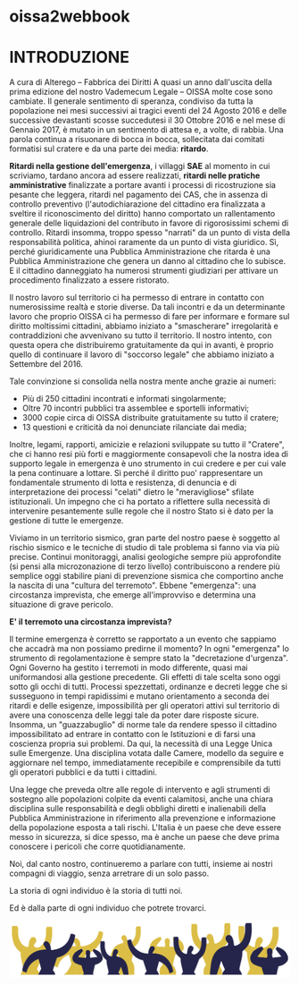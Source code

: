 # oissa2webbook

# INTRODUZIONE
A cura di Alterego – Fabbrica dei Diritti
A quasi un anno dall'uscita della prima edizione del nostro Vademecum
Legale – OISSA molte cose sono cambiate.
Il generale sentimento di speranza, condiviso da tutta la popolazione
nei mesi successivi ai tragici eventi del 24 Agosto 2016 e delle successive
devastanti scosse succedutesi il 30 Ottobre 2016 e nel mese di Gennaio
2017, è mutato in un sentimento di attesa e, a volte, di rabbia.
Una parola continua a risuonare di bocca in bocca, sollecitata dai comitati formatisi sul cratere e da una parte dei media: **ritardo**.

**Ritardi nella gestione dell'emergenza**, i villaggi **SAE** al momento in cui
scriviamo, tardano ancora ad essere realizzati, **ritardi nelle pratiche amministrative** finalizzate a portare avanti i processi di ricostruzione sia
pesante che leggera, ritardi nel pagamento dei CAS, che in assenza di
controllo preventivo (l'autodichiarazione del cittadino era finalizzata
a sveltire il riconoscimento del diritto) hanno comportato un rallentamento generale delle liquidazioni del contributo in favore di rigorosissimi schemi di controllo.
Ritardi insomma, troppo spesso "narrati" da un punto di vista della
responsabilità politica, ahinoi raramente da un punto di vista giuridico.
Sì, perché giuridicamente una Pubblica Amministrazione che ritarda è
una Pubblica Amministrazione che genera un danno al cittadino che lo
subisce. E il cittadino danneggiato ha numerosi strumenti giudiziari per
attivare un procedimento finalizzato a essere ristorato.

Il nostro lavoro sul territorio ci ha permesso di entrare in contatto con
numerosissime realtà e storie diverse.
Da tali incontri e da un determinante lavoro che proprio OISSA ci ha
permesso di fare per informare e formare sul diritto moltissimi cittadini, abbiamo iniziato a "smascherare" irregolarità e contraddizioni che
avvenivano su tutto il territorio.
Il nostro intento, con questa opera che distribuiremo gratuitamente da
qui in avanti, è proprio quello di continuare il lavoro di "soccorso legale" che abbiamo iniziato a Settembre del 2016.


Tale convinzione si consolida nella nostra mente anche grazie ai numeri:

* Più di 250 cittadini incontrati e informati singolarmente;
* Oltre 70 incontri pubblici tra assemblee e sportelli informativi;
* 3000 copie circa di OISSA distribuite gratuitamente su tutto il cratere;
* 13 questioni e criticità da noi denunciate rilanciate dai media;

Inoltre, legami, rapporti, amicizie e relazioni sviluppate su tutto il "Cratere", che ci hanno resi più forti e maggiormente consapevoli che la nostra idea di supporto legale in emergenza è uno strumento in cui credere
e per cui vale la pena continuare a lottare.
Sì perché il diritto puo' rappresentare un fondamentale strumento di
lotta e resistenza, di denuncia e di interpretazione dei processi "celati"
dietro le "meravigliose" sfilate istituzionali.
Un impegno che ci ha portato a riflettere sulla necessità di intervenire
pesantemente sulle regole che il nostro Stato si è dato per la gestione di
tutte le emergenze.

Viviamo in un territorio sismico, gran parte del nostro paese è soggetto
al rischio sismico e le tecniche di studio di tale problema si fanno via
via più precise.
Continui monitoraggi, analisi geologiche sempre più approfondite (si
pensi alla microzonazione di terzo livello) contribuiscono a rendere più
semplice oggi stabilire piani di prevenzione sismica che comportino anche la nascita di una "cultura del terremoto".
Ebbene "emergenza": una circostanza imprevista, che emerge all'improvviso e determina una situazione di grave pericolo.

**E' il terremoto una circostanza imprevista?**

Il termine emergenza è corretto se rapportato a un evento che sappiamo
che accadrà ma non possiamo predirne il momento?
In ogni "emergenza" lo strumento di regolamentazione è sempre stato
la "decretazione d'urgenza".
Ogni Governo ha gestito i terremoti in modo differente, quasi mai uniformandosi alla gestione precedente.
Gli effetti di tale scelta sono oggi sotto gli occhi di tutti.
Processi spezzettati, ordinanze e decreti legge che si susseguono in
tempi rapidissimi e mutano orientamento a seconda dei ritardi e delle esigenze, impossibilità per gli operatori attivi sul territorio di avere una
conoscenza delle leggi tale da poter dare risposte sicure.
Insomma, un "guazzabuglio" di norme tale da rendere spesso il cittadino impossibilitato ad entrare in contatto con le Istituzioni e di farsi una
coscienza propria sui problemi.
Da qui, la necessità di una Legge Unica sulle Emergenze.
Una disciplina votata dalle Camere, modello da seguire e aggiornare nel
tempo, immediatamente recepibile e comprensibile da tutti gli operatori
pubblici e da tutti i cittadini.

Una legge che preveda oltre alle regole di intervento e agli strumenti di
sostegno alle popolazioni colpite da eventi calamitosi, anche una chiara
disciplina sulle responsabilità e degli obblighi diretti e inalienabili della
Pubblica Amministrazione in riferimento alla prevenzione e informazione della popolazione esposta a tali rischi.
L'Italia è un paese che deve essere messo in sicurezza, si dice spesso, ma
è anche un paese che deve prima conoscere i pericoli che corre quotidianamente.

Noi, dal canto nostro, continueremo a parlare con tutti, insieme ai nostri compagni di viaggio, senza arretrare di un solo passo.

La storia di ogni individuo è la storia di tutti noi.

Ed è dalla parte di ogni individuo che potrete trovarci.

![Omini tagliati](./resources/omini_tagliati.png)